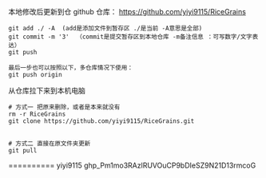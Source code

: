 
本地修改后更新到仓 github 仓库： https://github.com/yiyi9115/RiceGrains
```shell
git add ./ -A  (add是添加文件到暂存区 ./是当前 -A意思是全部)
git commit -m '3'  （commit是提交暂存区到本地仓库 -m备注信息 ：可写数字/文字表达）
git push

最后一步也可以按照以下，多仓库情况下使用：
git push origin
```


从仓库拉下来到本机电脑
```shell
# 方式一 把原来删除，或者是本来就没有
rm -r RiceGrains
git clone https://github.com/yiyi9115/RiceGrains.git


# 方式二 直接在原文件夹更新
git pull

```


==========
yiyi9115
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
